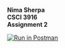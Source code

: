 **Nima Sherpa \
CSCI 3916\
Assignment 2**

[![Run in Postman](https://run.pstmn.io/button.svg)](https://app.getpostman.com/run-collection/582cc03a4737d6fe20d4?action=collection%2Fimport)
